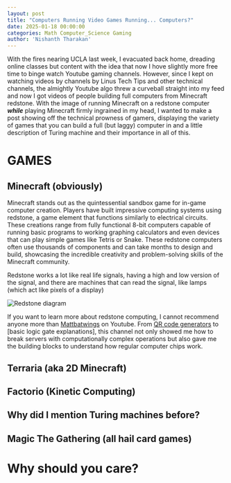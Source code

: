 ```yaml
---
layout: post
title: "Computers Running Video Games Running... Computers?"
date: 2025-01-18 00:00:00
categories: Math Computer_Science Gaming
author: 'Nishanth Tharakan'
---
```


<script type="text/x-mathjax-config">
  MathJax.Hub.Config({
    tex2jax: {
      inlineMath: [ ['$','$'], ["\\(","\\)"] ],
      processEscapes: true
    }
  });

</script>

<script type="text/javascript" charset="utf-8" 
src="https://cdn.mathjax.org/mathjax/latest/MathJax.js?config=TeX-AMS-MML_HTMLorMML,
https://vincenttam.github.io/javascripts/MathJaxLocal.js"></script>

With the fires nearing UCLA last week, I evacuated back home, dreading online classes but content with the idea that now I hove slightly more free time to binge watch Youtube gaming channels. However, since I kept on watching videos by channels by Linus Tech Tips and other technical channels, the almightly Youtube algo threw a curveball straight into my feed and now I got videos of people building full computers from Minecraft redstone. With the image of running Minecraft on a redstone computer ***while*** playing Minecraft firmly ingrained in my head, I wanted to make a post showing off the technical prowness of gamers, displaying the variety of games that you can build a full (but laggy) computer in and a little description of Turing machine and their importance in all of this. 

# GAMES
## Minecraft (obviously)

Minecraft stands out as the quintessential sandbox game for in-game computer creation. Players have built impressive computing systems using redstone, a game element that functions similarly to electrical circuits. These creations range from fully functional 8-bit computers capable of running basic programs to working graphing calculators and even devices that can play simple games like Tetris or Snake. These redstone computers often use thousands of components and can take months to design and build, showcasing the incredible creativity and problem-solving skills of the Minecraft community.

Redstone works a lot like real life signals, having a high and low version of the signal, and there are machines that can read the signal, like lamps (which act like pixels of a display)

![Redstone diagram](/qerty2006.github.io/_site/assets/images/g05ar4oaspt61.webp)

If you want to learn more about redstone computing, I cannot recommend anyone more than [Mattbatwings] on Youtube. From [QR code generators] to [basic logic gate explanations], this channel not only showed me how to break servers with computationally complex operations but also gave me the building blocks to understand how regular computer chips work.


## Terraria (aka 2D Minecraft)
## Factorio (Kinetic Computing)
## Why did I mention Turing machines before?
## Magic The Gathering (all hail card games)

# Why should you care?

[Mattbatwings]:https://www.youtube.com/c/Mattbatwings

[QR code generators]: https://www.youtube.com/watch?v=ZizmvuZ3EFk
[QR code generators]: https://www.youtube.com/watch?v=osFa7nwHHz4&t=6s